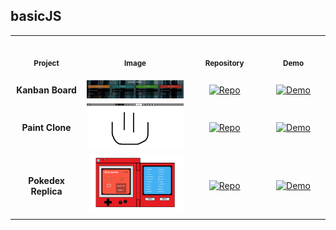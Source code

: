 ## basicJS

<table>
<tr>
    <th align="center">
        <img width="170" height="1">
        <p> 
            <small>
                Project
            </small>
        </p>
    </th>
    <th align="center">
        <img width="350" height="1">
        <p> 
            <small>
                Image
            </small>
        </p>
    </th>
    <th align="center">
        <img width="170" height="1">
        <p> 
            <small>
                Repository
            </small>
        </p>
    </th>
    <th align="center">
        <img width="170" height="1">
        <p> 
            <small>
                Demo
            </small>
        </p>
    </th>
</tr>
<tr>
    <td align="center"><strong>Kanban Board</strong></td>
    <td align="center"><img src="img/basicJS_kanban-board.png" alt="Kanban Board" width="350"></td>
    <td align="center">
      <a href="https://github.com/Shcoobz/basicJS_kanban-board/"><img src="https://img.shields.io/badge/Repo-007bff?logo=github&logoColor=white" style="width:120px; height:auto;" alt="Repo" ></a>
    </td>
    <td align="center">
      <a href="https://shcoobz.github.io/basicJS_kanban-board/"><img src="https://img.shields.io/badge/Demo-28a745?logo=google-chrome&logoColor=white" style="width:120px; height:auto;" alt="Demo" ></a>
    </td>
</tr>
<tr>
    <td align="center"><strong>Paint Clone</strong></td>
    <td align="center"><img src="img/basicJS_paint-clone.png" alt="Paint Clone" width="350"></td>
    <td align="center">
      <a href="https://github.com/Shcoobz/basicJS_paint-clone/"><img src="https://img.shields.io/badge/Repo-007bff?logo=github&logoColor=white" style="width:120px; height:auto;" alt="Repo" ></a>
    </td>
    <td align="center">
      <a href="https://shcoobz.github.io/basicJS_paint-clone/"><img src="https://img.shields.io/badge/Demo-28a745?logo=google-chrome&logoColor=white" style="width:120px; height:auto;" alt="Demo" ></a>
    </td>
</tr>
<tr>
    <td align="center"><strong>Pokedex Replica</strong></td>
    <td align="center"><img src="img/basicJS_pokedex-replica.png" alt="Pokedex Replica" width="350"></td>
    <td align="center">
      <a href="https://github.com/Shcoobz/basicJS_pokedex-replica/"><img src="https://img.shields.io/badge/Repo-007bff?logo=github&logoColor=white" style="width:120px; height:auto;" alt="Repo" ></a>
    </td>
    <td align="center">
      <a href="https://shcoobz.github.io/basicJS_pokedex-replica/"><img src="https://img.shields.io/badge/Demo-28a745?logo=google-chrome&logoColor=white" style="width:120px; height:auto;" alt="Demo" ></a>
    </td>
</tr>
</table>
